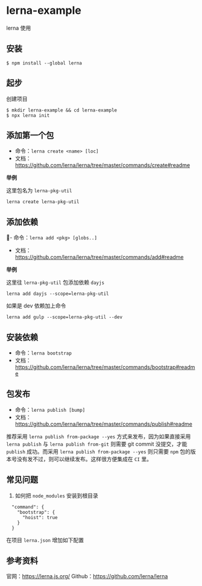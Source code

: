 # lerna-example
lerna 使用

## 安装

```shell
$ npm install --global lerna
```

## 起步

创建项目 

```shell
$ mkdir lerna-example && cd lerna-example
$ npx lerna init
```

## 添加第一个包

- 命令：`lerna create <name> [loc]`
- 文档： https://github.com/lerna/lerna/tree/master/commands/create#readme

**举例**

这里包名为 `lerna-pkg-util`

```
lerna create lerna-pkg-util
```

## 添加依赖

- 命令：`lerna add <pkg> [globs..]`
- 文档：https://github.com/lerna/lerna/tree/master/commands/add#readme

**举例**

这里往 `lerna-pkg-util` 包添加依赖 `dayjs`

```
lerna add dayjs --scope=lerna-pkg-util
```

如果是 dev 依赖加上命令

```
lerna add gulp --scope=lerna-pkg-util --dev
```

## 安装依赖

- 命令：`lerna bootstrap`
- 文档：https://github.com/lerna/lerna/tree/master/commands/bootstrap#readme

## 包发布

- 命令：`lerna publish [bump]`
- 文档：https://github.com/lerna/lerna/tree/master/commands/publish#readme

推荐采用 `lerna publish from-package --yes` 方式来发布，因为如果直接采用 `lerna publish` 与 `lerna publish from-git` 则需要 git commit 没提交，才能 `publish` 成功。而采用 `lerna publish from-package --yes` 则只需要 `npm` 包的版本号没有发不过，则可以继续发布。这样很方便集成在 `CI` 里。


## 常见问题
1. 如何把 `node_modules` 安装到根目录
```
  "command": {
    "bootstrap": {
      "hoist": true
    }
  }
```

在项目 `lerna.json` 增加如下配置

## 参考资料

官网：https://lerna.js.org/
Github：https://github.com/lerna/lerna
